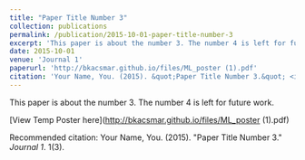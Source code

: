 ```yaml
---
title: "Paper Title Number 3"
collection: publications
permalink: /publication/2015-10-01-paper-title-number-3
excerpt: 'This paper is about the number 3. The number 4 is left for future work.'
date: 2015-10-01
venue: 'Journal 1'
paperurl: 'http://bkacsmar.github.io/files/ML_poster (1).pdf'
citation: 'Your Name, You. (2015). &quot;Paper Title Number 3.&quot; <i>Journal 1</i>. 1(3).'
---
```

This paper is about the number 3. The number 4 is left for future work.

[View Temp Poster here](http://bkacsmar.github.io/files/ML_poster (1).pdf)

Recommended citation: Your Name, You. (2015). "Paper Title Number 3." <i>Journal 1</i>. 1(3).

